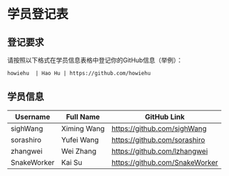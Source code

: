 # 学员登记表

## 登记要求

请按照以下格式在学员信息表格中登记你的GitHub信息（举例）：

```markdown
howiehu  | Hao Hu | https://github.com/howiehu
```

## 学员信息

Username | Full Name   | GitHub Link
-------- | ---------   | -----------
sighWang | Ximing Wang | https://github.com/sighWang
sorashiro | Yufei Wang | https://github.com/sorashiro
zhangwei | Wei Zhang | https://github.com/lzhangwei
SnakeWorker| Kai Su | https://github.com/SnakeWorker
